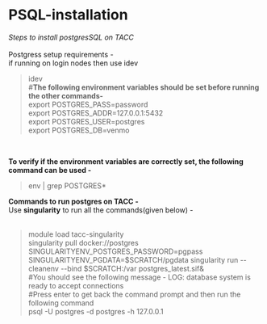 # PSQL-installation
*Steps to install postgresSQL on TACC*\
<br>
Postgress setup requirements - \
if running on login nodes then use idev
>idev
<br>#**The following environment variables should be set before running the other commands-**<br>
>export POSTGRES_PASS=password\
>export POSTGRES_ADDR=127.0.0.1:5432\
>export POSTGRES_USER=postgres\
>export POSTGRES_DB=venmo
<br>

**To verify if the environment variables are correctly set, the following command can be used -**
>env | grep POSTGRES*

**Commands to run postgres on TACC -**\
Use **singularity** to run all the commands(given below) -\
<br>
 >module load tacc-singularity\
 >singularity pull docker://postgres\
 >SINGULARITYENV_POSTGRES_PASSWORD=pgpass SINGULARITYENV_PGDATA=$SCRATCH/pgdata singularity run  --cleanenv --bind $SCRATCH:/var postgres_latest.sif&
 <br> #You should see the following message - LOG:  database system is ready to accept connections
 <br> #Press enter to get back the command prompt and then run the following command\
 >psql -U postgres -d postgres -h 127.0.0.1
 
 
 
 
 







